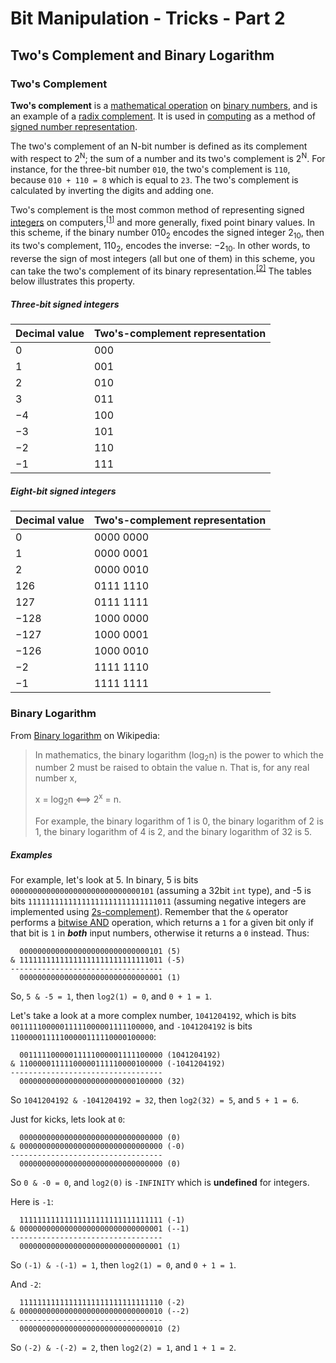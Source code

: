 # Bit Manipulation - Tricks - Part 2

## Two's Complement and Binary Logarithm

### Two's Complement

**Two's complement** is a [mathematical operation](https://en.wikipedia.org/wiki/Mathematical_operation) on [binary numbers](https://en.wikipedia.org/wiki/Binary_number), 
and is an example of a [radix complement](https://en.wikipedia.org/wiki/Method_of_complements). 
It is used in [computing](https://en.wikipedia.org/wiki/Computing) as a method of [signed number representation](https://en.wikipedia.org/wiki/Signed_number_representation).

The two's complement of an N-bit number is defined as its complement with respect to 2<sup>N</sup>; 
the sum of a number and its two's complement is 2<sup>N</sup>. 
For instance, for the three-bit number `010`, the two's complement is `110`, 
because `010 + 110 = 8` which is equal to `23`. 
The two's complement is calculated by inverting the digits and adding one.

Two's complement is the most common method of representing signed [integers](https://en.wikipedia.org/wiki/Integer_(computer_science)) on computers,<sup>[\[1\]](https://en.wikipedia.org/wiki/Two%27s_complement#cite_note-1)</sup> 
and more generally, fixed point binary values. 
In this scheme, if the binary number 010<sub>2</sub> encodes the signed integer 2<sub>10</sub>, 
then its two's complement, 110<sub>2</sub>, encodes the inverse: −2<sub>10</sub>. 
In other words, to reverse the sign of most integers (all but one of them) in this scheme, 
you can take the two's complement of its binary representation.<sup>[\[2\]](https://en.wikipedia.org/wiki/Two%27s_complement#cite_note-1)</sup> 
The tables below illustrates this property.

##### Three-bit signed integers
| Decimal value	| Two's-complement representation |
| ------------- | ------------------------------- |
| 0	| 000 |
| 1 | 001 |
| 2 | 010 |
| 3 | 011 |
| −4 | 100 |
| −3 | 101 |
| −2 | 110 |
| −1 | 111 |

##### Eight-bit signed integers
| Decimal value | Two's-complement representation |
| ------------- | ------------------------------- |
| 0	| 0000 0000 |
| 1	| 0000 0001 |
| 2	| 0000 0010 |
| 126 | 0111 1110 |
| 127 | 0111 1111 |
| −128 | 1000 0000 |
| −127 | 1000 0001 |
| −126 | 1000 0010 |
| −2 | 1111 1110 |
| −1 | 1111 1111 |

### Binary Logarithm

From [Binary logarithm](https://en.wikipedia.org/wiki/Binary_logarithm) on Wikipedia:

> In mathematics, the binary logarithm (log<sub>2</sub>n) is the power to which the number 2 
> must be raised to obtain the value n. That is, for any real number x,
>
> x = log<sub>2</sub>n ⟺ 2<sup>x</sup> = n.
>
> For example, the binary logarithm of 1 is 0, the binary logarithm of 2 is 1, 
> the binary logarithm of 4 is 2, and the binary logarithm of 32 is 5.
>

##### Examples

For example, let's look at 5. In binary, 5 is bits `00000000000000000000000000000101` (assuming a 32bit `int` type), 
and -5 is bits `11111111111111111111111111111011` 
(assuming negative integers are implemented using [2s-complement](https://en.wikipedia.org/wiki/Two%27s_complement)). 
Remember that the `&` operator performs a [bitwise AND](https://en.wikipedia.org/wiki/Bitwise_operation#AND) operation, 
which returns a `1` for a given bit only if that bit is `1` in ___both___ input numbers, 
otherwise it returns a `0` instead. Thus:

```
  00000000000000000000000000000101 (5)
& 11111111111111111111111111111011 (-5)
----------------------------------
  00000000000000000000000000000001 (1)
```

So, `5 & -5 = 1`, then `log2(1) = 0`, and `0 + 1 = 1`.

Let's take a look at a more complex number, `1041204192`, 
which is bits `00111110000011111000001111100000`, 
and `-1041204192` is bits `11000001111100000111110000100000`:

```
  00111110000011111000001111100000 (1041204192)
& 11000001111100000111110000100000 (-1041204192)
----------------------------------
  00000000000000000000000000100000 (32)
```

So `1041204192 & -1041204192 = 32`, then `log2(32) = 5`, and `5 + 1 = 6`.

Just for kicks, lets look at `0`:

```
  00000000000000000000000000000000 (0)
& 00000000000000000000000000000000 (-0)
----------------------------------
  00000000000000000000000000000000 (0)
```

So `0 & -0 = 0`, and `log2(0)` is `-INFINITY` which is **undefined** for integers.

Here is `-1`:

```
  11111111111111111111111111111111 (-1)
& 00000000000000000000000000000001 (--1)
----------------------------------
  00000000000000000000000000000001 (1)
```

So `(-1) & -(-1) = 1`, then `log2(1) = 0`, and `0 + 1 = 1`.

And `-2`:

```
  11111111111111111111111111111110 (-2)
& 00000000000000000000000000000010 (--2)
----------------------------------
  00000000000000000000000000000010 (2)
```

So `(-2) & -(-2) = 2`, then `log2(2) = 1`, and `1 + 1 = 2`.